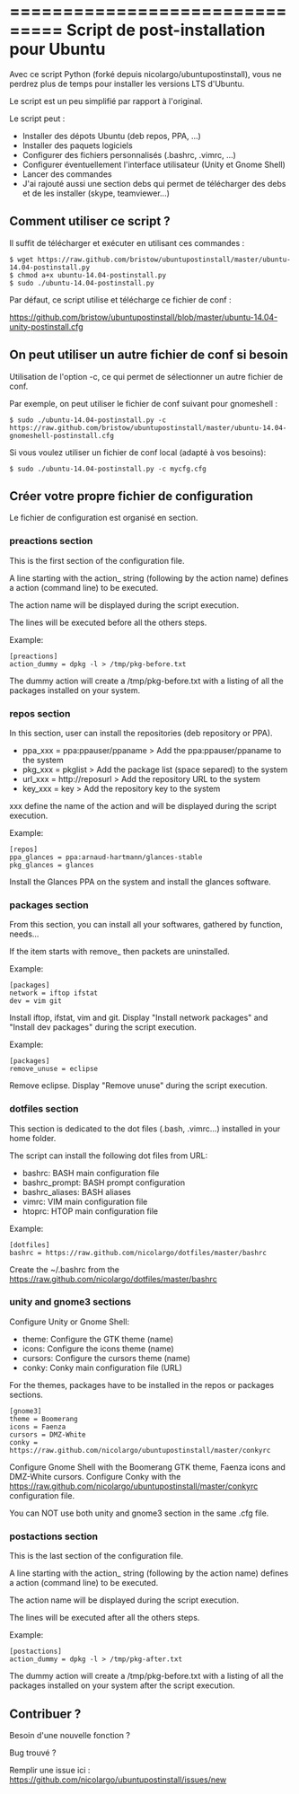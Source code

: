 ===============================
Script de post-installation pour Ubuntu
===============================

Avec ce script Python (forké depuis nicolargo/ubuntupostinstall),
vous ne perdrez plus de temps pour installer les versions LTS d'Ubuntu.

Le script est un peu simplifié par rapport à l'original.

Le script peut :

* Installer des dépots Ubuntu (deb repos, PPA, ...)
* Installer des paquets logiciels
* Configurer des fichiers personnalisés (.bashrc, .vimrc, ...)
* Configurer éventuellement l'interface utilisateur (Unity et Gnome Shell)
* Lancer des commandes
* J'ai rajouté aussi une section debs qui permet de télécharger des debs et de les installer (skype, teamviewer...)

## Comment utiliser ce script ?

Il suffit de télécharger et exécuter en utilisant ces commandes :

    $ wget https://raw.github.com/bristow/ubuntupostinstall/master/ubuntu-14.04-postinstall.py
    $ chmod a+x ubuntu-14.04-postinstall.py
    $ sudo ./ubuntu-14.04-postinstall.py

Par défaut, ce script utilise et télécharge ce fichier de conf :

https://github.com/bristow/ubuntupostinstall/blob/master/ubuntu-14.04-unity-postinstall.cfg

## On peut utiliser un autre fichier de conf si besoin

Utilisation de l'option -c, ce qui permet de sélectionner un autre fichier de conf.

Par exemple, on peut utiliser le fichier de conf suivant pour gnomeshell :

    $ sudo ./ubuntu-14.04-postinstall.py -c https://raw.github.com/bristow/ubuntupostinstall/master/ubuntu-14.04-gnomeshell-postinstall.cfg

Si vous voulez utiliser un fichier de conf local (adapté à vos besoins):

    $ sudo ./ubuntu-14.04-postinstall.py -c mycfg.cfg

## Créer votre propre fichier de configuration

Le fichier de configuration est organisé en section.

### preactions section

This is the first section of the configuration file.

A line starting with the action_ string (following by the action name) defines a 
action (command line) to be executed.

The action name will be displayed during the script execution.

The lines will be executed before all the others steps.

Example:

    [preactions]
    action_dummy = dpkg -l > /tmp/pkg-before.txt

The dummy action will create a /tmp/pkg-before.txt with a listing of 
all the packages installed on your system.

### repos section

In this section, user can install the repositories (deb repository or PPA).

* ppa_xxx = ppa:ppauser/ppaname > Add the ppa:ppauser/ppaname to the system
* pkg_xxx = pkglist             > Add the package list (space separed) to the system
* url_xxx = http://reposurl     > Add the repository URL to the system 
* key_xxx = key                 > Add the repository key to the system 

xxx define the name of the action and will be displayed during the script execution.

Example:

    [repos]
    ppa_glances = ppa:arnaud-hartmann/glances-stable
    pkg_glances = glances
    
Install the Glances PPA on the system and install the glances software.

### packages section

From this section, you can install all your softwares, gathered by 
function, needs...

If the item starts with remove_ then packets are uninstalled.

Example:

    [packages]
    network = iftop ifstat
    dev = vim git 

Install iftop, ifstat, vim and git. Display "Install network packages" and "Install 
dev packages" during the script execution.

Example:

    [packages]
    remove_unuse = eclipse

Remove eclipse. Display "Remove unuse" during the script execution. 

### dotfiles section

This section is dedicated to the dot files (.bash, .vimrc...) installed in your 
home folder. 

The script can install the following dot files from URL:

* bashrc: BASH main configuration file
* bashrc_prompt: BASH prompt configuration
* bashrc_aliases: BASH aliases
* vimrc: VIM main configuration file
* htoprc: HTOP main configuration file

Example:

    [dotfiles]
    bashrc = https://raw.github.com/nicolargo/dotfiles/master/bashrc

Create the ~/.bashrc from the https://raw.github.com/nicolargo/dotfiles/master/bashrc

### unity and gnome3 sections

Configure Unity or Gnome Shell:

* theme: Configure the GTK theme (name)
* icons: Configure the icons theme (name)
* cursors: Configure the cursors theme (name)
* conky: Conky main configuration file (URL)

For the themes, packages have to be installed in the repos or packages sections.

    [gnome3]
    theme = Boomerang
    icons = Faenza
    cursors = DMZ-White
    conky = https://raw.github.com/nicolargo/ubuntupostinstall/master/conkyrc

Configure Gnome Shell with the Boomerang GTK theme, Faenza icons and DMZ-White 
cursors. Configure Conky with the https://raw.github.com/nicolargo/ubuntupostinstall/master/conkyrc 
configuration file.

You can NOT use both unity and gnome3 section in the same .cfg file.

### postactions section

This is the last section of the configuration file.

A line starting with the action_ string (following by the action name) defines a 
action (command line) to be executed.

The action name will be displayed during the script execution.

The lines will be executed after all the others steps.

Example:

    [postactions]
    action_dummy = dpkg -l > /tmp/pkg-after.txt

The dummy action will create a /tmp/pkg-before.txt with a listing of 
all the packages installed on your system after the script execution.

## Contribuer ?

Besoin d'une nouvelle fonction ? 

Bug trouvé ?

Remplir une issue ici : https://github.com/nicolargo/ubuntupostinstall/issues/new
